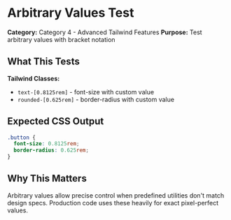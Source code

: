 # Arbitrary Values Test

**Category:** Category 4 - Advanced Tailwind Features
**Purpose:** Test arbitrary values with bracket notation

## What This Tests

**Tailwind Classes:**
- `text-[0.8125rem]` - font-size with custom value
- `rounded-[0.625rem]` - border-radius with custom value

## Expected CSS Output

```css
.button {
  font-size: 0.8125rem;
  border-radius: 0.625rem;
}
```

## Why This Matters

Arbitrary values allow precise control when predefined utilities don't match design specs. Production code uses these heavily for exact pixel-perfect values.
